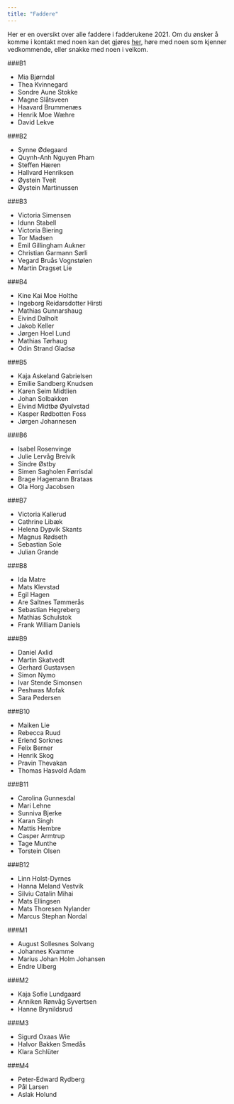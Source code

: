 ```yaml
---
title: "Faddere"
---
```


Her er en oversikt over alle faddere i fadderukene 2021. Om du ønsker å komme i kontakt med noen kan det gjøres [her](https://online.ntnu.no/profile/user_search/), høre med noen som kjenner vedkommende, eller snakke med noen i velkom.

###B1 
* Mia Bjørndal
* Thea Kvinnegard
* Sondre Aune Stokke
* Magne Slåtsveen
* Haavard Brummenæs
* Henrik Moe Wæhre
* David Lekve

###B2
* Synne Ødegaard
* Quynh-Anh Nguyen Pham
* Steffen Hæren
* Hallvard Henriksen
* Øystein Tveit
* Øystein Martinussen

###B3
* Victoria Simensen
* Idunn Stabell
* Victoria Biering
* Tor Madsen
* Emil Gillingham Aukner
* Christian Garmann Sørli
* Vegard Bruås Vognstølen
* Martin Dragset Lie

###B4
* Kine Kai Moe Holthe
* Ingeborg Reidarsdotter Hirsti
* Mathias Gunnarshaug
* Eivind Dalholt
* Jakob Keller
* Jørgen Hoel Lund
* Mathias Tørhaug
* Odin Strand Gladsø

###B5
* Kaja Askeland Gabrielsen
* Emilie Sandberg Knudsen
* Karen Seim Midtlien
* Johan Solbakken
* Eivind Midtbø Øyulvstad
* Kasper Rødbotten Foss
* Jørgen Johannesen


###B6
* Isabel Rosenvinge
* Julie Lervåg Breivik
* Sindre Østby
* Simen Sagholen Førrisdal
* Brage Hagemann Brataas
* Ola Horg Jacobsen

###B7
* Victoria Kallerud
* Cathrine Libæk
* Helena Dypvik Skants
* Magnus Rødseth
* Sebastian Sole
* Julian Grande

###B8
* Ida Matre
* Mats Klevstad
* Egil Hagen
* Are Saltnes Tømmerås
* Sebastian Hegreberg
* Mathias Schulstok
* Frank William Daniels

###B9
* Daniel Axlid
* Martin Skatvedt
* Gerhard Gustavsen
* Simon Nymo
* Ivar Stende Simonsen
* Peshwas Mofak
* Sara Pedersen

###B10
* Maiken Lie
* Rebecca Ruud
* Erlend Sorknes
* Felix Berner
* Henrik Skog
* Pravin Thevakan
* Thomas Hasvold Adam

###B11
* Carolina Gunnesdal
* Mari Lehne
* Sunniva Bjerke
* Karan Singh
* Mattis Hembre
* Casper Armtrup
* Tage Munthe
* Torstein Olsen

###B12
* Linn Holst-Dyrnes
* Hanna Meland Vestvik
* Silviu Catalin Mihai
* Mats Ellingsen
* Mats Thoresen Nylander
* Marcus Stephan Nordal


###M1
* August Sollesnes Solvang 
* Johannes Kvamme 
* Marius Johan Holm Johansen 
* Endre Ulberg 

###M2
* Kaja Sofie Lundgaard 
* Anniken Rønvåg Syvertsen 
* Hanne Brynildsrud 

###M3
* Sigurd Oxaas Wie 
* Halvor Bakken Smedås 
* Klara Schlüter 

###M4
* Peter-Edward Rydberg 
* Pål Larsen 
* Aslak Holund